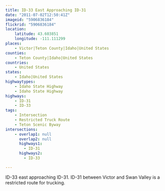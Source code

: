 ```yaml
---
title: ID-33 East Approaching ID-31
date: "2011-07-02T12:50:41Z"
imageid: "5906836184"
flickrid: "5906836184"
location:
    latitude: 43.603851
    longitude: -111.111299
places:
    - Victor|Teton County|Idaho|United States
counties:
    - Teton County|Idaho|United States
countries:
    - United States
states:
    - Idaho|United States
highwaytypes:
    - Idaho State Highway
    - Idaho State Highway
highways:
    - ID-31
    - ID-33
tags:
    - Intersection
    - Restricted Truck Route
    - Teton Scenic Byway
intersections:
    - overlap1: null
      overlap2: null
      highways1:
        - ID-31
      highways2:
        - ID-33

---
```

ID-33 east approaching ID-31.  ID-31 between Victor and Swan Valley is a restricted route for trucking.